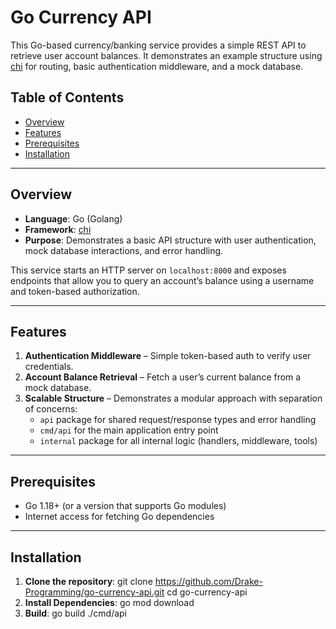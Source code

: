 # Go Currency API

This Go-based currency/banking service provides a simple REST API to retrieve user account balances. It demonstrates an example structure using [chi](https://github.com/go-chi/chi) for routing, basic authentication middleware, and a mock database.

## Table of Contents

- [Overview](#overview)  
- [Features](#features)  
- [Prerequisites](#prerequisites)  
- [Installation](#installation)  

---

## Overview

- **Language**: Go (Golang)  
- **Framework**: [chi](https://github.com/go-chi/chi)  
- **Purpose**: Demonstrates a basic API structure with user authentication, mock database interactions, and error handling.

This service starts an HTTP server on `localhost:8000` and exposes endpoints that allow you to query an account’s balance using a username and token-based authorization.

---

## Features

1. **Authentication Middleware** – Simple token-based auth to verify user credentials.  
2. **Account Balance Retrieval** – Fetch a user’s current balance from a mock database.  
3. **Scalable Structure** – Demonstrates a modular approach with separation of concerns:
   - `api` package for shared request/response types and error handling
   - `cmd/api` for the main application entry point
   - `internal` package for all internal logic (handlers, middleware, tools)

---

## Prerequisites

- Go 1.18+ (or a version that supports Go modules)
- Internet access for fetching Go dependencies

---

## Installation

1. **Clone the repository**:
   git clone https://github.com/Drake-Programming/go-currency-api.git
   cd go-currency-api
2. **Install Dependencies**:
   go mod download
4. **Build**:
   go build ./cmd/api
